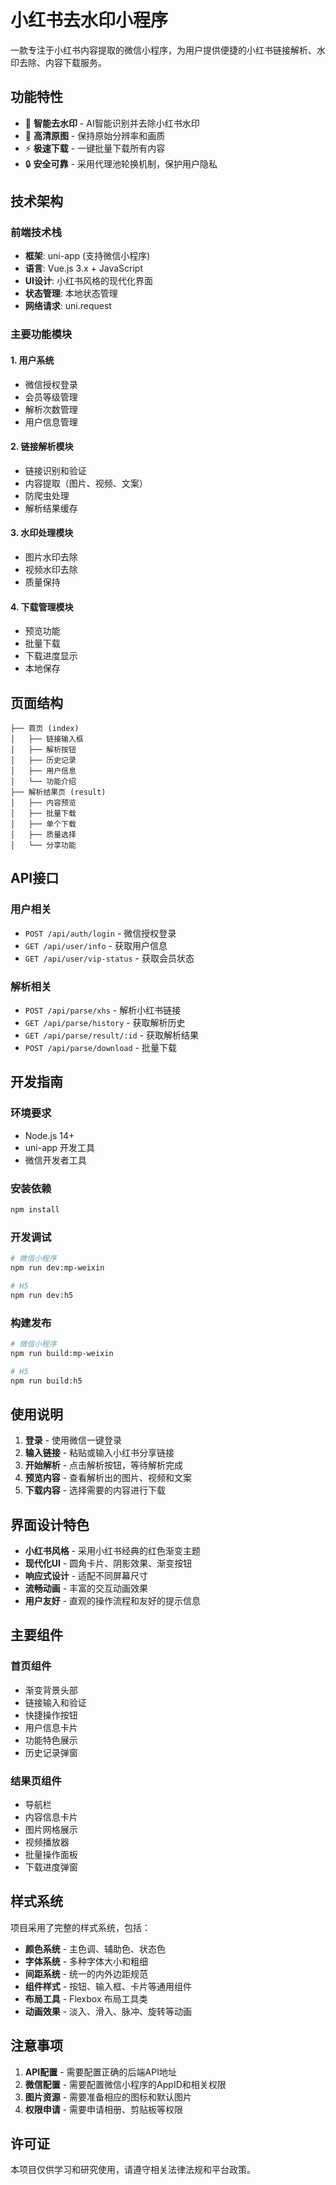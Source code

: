 # 小红书去水印小程序

一款专注于小红书内容提取的微信小程序，为用户提供便捷的小红书链接解析、水印去除、内容下载服务。

## 功能特性

- 🎨 **智能去水印** - AI智能识别并去除小红书水印
- 📱 **高清原图** - 保持原始分辨率和画质
- ⚡ **极速下载** - 一键批量下载所有内容
- 🔒 **安全可靠** - 采用代理池轮换机制，保护用户隐私

## 技术架构

### 前端技术栈
- **框架**: uni-app (支持微信小程序)
- **语言**: Vue.js 3.x + JavaScript
- **UI设计**: 小红书风格的现代化界面
- **状态管理**: 本地状态管理
- **网络请求**: uni.request

### 主要功能模块

#### 1. 用户系统
- 微信授权登录
- 会员等级管理
- 解析次数管理
- 用户信息管理

#### 2. 链接解析模块
- 链接识别和验证
- 内容提取（图片、视频、文案）
- 防爬虫处理
- 解析结果缓存

#### 3. 水印处理模块
- 图片水印去除
- 视频水印去除
- 质量保持

#### 4. 下载管理模块
- 预览功能
- 批量下载
- 下载进度显示
- 本地保存

## 页面结构

```
├── 首页 (index)
│   ├── 链接输入框
│   ├── 解析按钮
│   ├── 历史记录
│   ├── 用户信息
│   └── 功能介绍
├── 解析结果页 (result)
│   ├── 内容预览
│   ├── 批量下载
│   ├── 单个下载
│   ├── 质量选择
│   └── 分享功能
```

## API接口

### 用户相关
- `POST /api/auth/login` - 微信授权登录
- `GET /api/user/info` - 获取用户信息
- `GET /api/user/vip-status` - 获取会员状态

### 解析相关
- `POST /api/parse/xhs` - 解析小红书链接
- `GET /api/parse/history` - 获取解析历史
- `GET /api/parse/result/:id` - 获取解析结果
- `POST /api/parse/download` - 批量下载

## 开发指南

### 环境要求
- Node.js 14+
- uni-app 开发工具
- 微信开发者工具

### 安装依赖
```bash
npm install
```

### 开发调试
```bash
# 微信小程序
npm run dev:mp-weixin

# H5
npm run dev:h5
```

### 构建发布
```bash
# 微信小程序
npm run build:mp-weixin

# H5
npm run build:h5
```

## 使用说明

1. **登录** - 使用微信一键登录
2. **输入链接** - 粘贴或输入小红书分享链接
3. **开始解析** - 点击解析按钮，等待解析完成
4. **预览内容** - 查看解析出的图片、视频和文案
5. **下载内容** - 选择需要的内容进行下载

## 界面设计特色

- **小红书风格** - 采用小红书经典的红色渐变主题
- **现代化UI** - 圆角卡片、阴影效果、渐变按钮
- **响应式设计** - 适配不同屏幕尺寸
- **流畅动画** - 丰富的交互动画效果
- **用户友好** - 直观的操作流程和友好的提示信息

## 主要组件

### 首页组件
- 渐变背景头部
- 链接输入和验证
- 快捷操作按钮
- 用户信息卡片
- 功能特色展示
- 历史记录弹窗

### 结果页组件
- 导航栏
- 内容信息卡片
- 图片网格展示
- 视频播放器
- 批量操作面板
- 下载进度弹窗

## 样式系统

项目采用了完整的样式系统，包括：

- **颜色系统** - 主色调、辅助色、状态色
- **字体系统** - 多种字体大小和粗细
- **间距系统** - 统一的内外边距规范
- **组件样式** - 按钮、输入框、卡片等通用组件
- **布局工具** - Flexbox 布局工具类
- **动画效果** - 淡入、滑入、脉冲、旋转等动画

## 注意事项

1. **API配置** - 需要配置正确的后端API地址
2. **微信配置** - 需要配置微信小程序的AppID和相关权限
3. **图片资源** - 需要准备相应的图标和默认图片
4. **权限申请** - 需要申请相册、剪贴板等权限

## 许可证

本项目仅供学习和研究使用，请遵守相关法律法规和平台政策。
